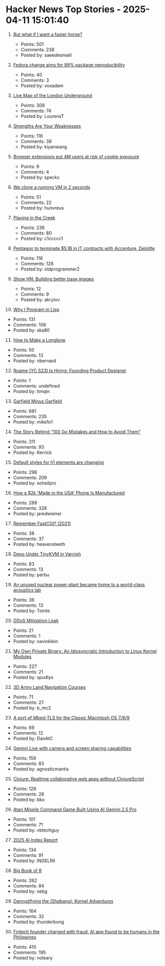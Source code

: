# Hacker News Top Stories - 2025-04-11 15:01:40

1. [But what if I want a faster horse?](https://rakhim.exotext.com/but-what-if-i-really-want-a-faster-horse)
   - Points: 501
   - Comments: 238
   - Posted by: saeedesmaili

2. [Fedora change aims for 99% package reproducibility](https://lwn.net/Articles/1014979/)
   - Points: 40
   - Comments: 3
   - Posted by: voxadam

3. [Live Map of the London Underground](https://www.londonunderground.live/)
   - Points: 309
   - Comments: 74
   - Posted by: LourensT

4. [Strengths Are Your Weaknesses](https://terriblesoftware.org/2025/03/31/your-strengths-are-your-weaknesses/)
   - Points: 116
   - Comments: 38
   - Posted by: kiyanwang

5. [Browser extensions put 4M users at risk of cookie exposure](https://secureannex.com/blog/searching-for-something-unknow/)
   - Points: 9
   - Comments: 4
   - Posted by: speckx

6. [We clone a running VM in 2 seconds](https://codesandbox.io/blog/how-we-clone-a-running-vm-in-2-seconds)
   - Points: 51
   - Comments: 22
   - Posted by: hunvreus

7. [Playing in the Creek](https://www.lesswrong.com/posts/rLucLvwKoLdHSBTAn/playing-in-the-creek)
   - Points: 236
   - Comments: 80
   - Posted by: c1ccccc1

8. [Pentagon to terminate $5.1B in IT contracts with Accenture, Deloitte](https://www.reuters.com/world/us/pentagon-terminate-51-billion-it-contracts-with-accenture-deloitte-others-2025-04-11/)
   - Points: 116
   - Comments: 128
   - Posted by: oldprogrammer2

9. [Show HN: Building better base images](https://github.com/avkcode/container-tools)
   - Points: 12
   - Comments: 9
   - Posted by: akrylov

10. [Why I Program in Lisp](http://funcall.blogspot.com/2025/04/why-i-program-in-lisp.html)
   - Points: 131
   - Comments: 108
   - Posted by: ska80

11. [How to Make a Longbow](https://www.howtomakealongbow.co.uk)
   - Points: 50
   - Comments: 13
   - Posted by: nbernard

12. [Roame (YC S23) Is Hiring: Founding Product Designer](https://www.ycombinator.com/companies/roame/jobs/SaJ0TjL-founding-product-designer)
   - Points: 1
   - Comments: undefined
   - Posted by: timqin

13. [Garfield Minus Garfield](https://garfieldminusgarfield.net)
   - Points: 681
   - Comments: 235
   - Posted by: mike1o1

14. [The Story Behind “100 Go Mistakes and How to Avoid Them”](https://www.thecoder.cafe/p/100-go-mistakes)
   - Points: 311
   - Comments: 93
   - Posted by: Kerrick

15. [Default styles for h1 elements are changing](https://developer.mozilla.org/en-US/blog/h1-element-styles/)
   - Points: 296
   - Comments: 209
   - Posted by: soheilpro

16. [How a $2k 'Made in the USA' Phone Is Manufactured](https://www.404media.co/how-a-2-000-made-in-the-usa-liberty-phone-phone-is-manufactured/)
   - Points: 289
   - Comments: 328
   - Posted by: jaredwiener

17. [Remember FastCGI? (2021)](https://brokenco.de/2021/06/27/remember-fastcgi.html)
   - Points: 38
   - Comments: 37
   - Posted by: heavensteeth

18. [Deno Under TinyKVM in Varnish](https://info.varnish-software.com/blog/tinykvm-in-varnish-and-some-deno)
   - Points: 83
   - Comments: 13
   - Posted by: perbu

19. [An unused nuclear power plant became home to a world-class acoustics lab](https://www.theverge.com/tech/644385/nuclear-power-plant-acoustics-lab)
   - Points: 36
   - Comments: 13
   - Posted by: Tomte

20. [DDoS Mitigation Leak](https://www.kentik.com/blog/beyond-their-intended-scope-ddos-mitigation-leak/)
   - Points: 21
   - Comments: 1
   - Posted by: oavioklein

21. [My Own Private Binary: An Idiosyncratic Introduction to Linux Kernel Modules](https://www.muppetlabs.com/~breadbox/txt/mopb.html)
   - Points: 227
   - Comments: 21
   - Posted by: spudlyo

22. [3D Army Land Navigation Courses](https://oe.tradoc.army.mil/oegames/landnav/index.html)
   - Points: 71
   - Comments: 27
   - Posted by: b_mc2

23. [A port of Mbed-TLS for the Classic Macintosh OS 7/8/9](https://github.com/bbenchoff/MacSSL)
   - Points: 69
   - Comments: 12
   - Posted by: DanAtC

24. [Gemini Live with camera and screen sharing capabilities](https://blog.google/products/gemini/gemini-live-android-tips/)
   - Points: 159
   - Comments: 83
   - Posted by: agnosticmantis

25. [Clojure: Realtime collaborative web apps without ClojureScript](https://andersmurphy.com/2025/04/07/clojure-realtime-collaborative-web-apps-without-clojurescript.html)
   - Points: 129
   - Comments: 28
   - Posted by: bko

26. [Atari Missile Command Game Built Using AI Gemini 2.5 Pro](https://missile-command-game.centminmod.com/)
   - Points: 101
   - Comments: 71
   - Posted by: vbtechguy

27. [2025 AI Index Report](https://hai.stanford.edu/ai-index/2025-ai-index-report)
   - Points: 134
   - Comments: 91
   - Posted by: INGELRII

28. [Big Book of R](https://www.bigbookofr.com/)
   - Points: 262
   - Comments: 84
   - Posted by: sebg

29. [Demystifying the (Shebang): Kernel Adventures](https://crocidb.com/post/kernel-adventures/demystifying-the-shebang/)
   - Points: 164
   - Comments: 32
   - Posted by: thunderbong

30. [Fintech founder charged with fraud; AI app found to be humans in the Philippines](https://techcrunch.com/2025/04/10/fintech-founder-charged-with-fraud-after-ai-shopping-app-found-to-be-powered-by-humans-in-the-philippines/)
   - Points: 410
   - Comments: 195
   - Posted by: noleary

